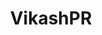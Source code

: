 ---
title: VikashPR
github: https://github.com/VikashPR
mode: dark
transition: 1s
score: 80.1
archetype:
- Code
- Badges | Tags | Icons
- Stats and Metrics
---
